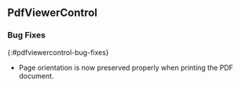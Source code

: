 ## PdfViewerControl

### Bug Fixes
{:#pdfviewercontrol-bug-fixes}

* Page orientation is now preserved properly when printing the PDF document.